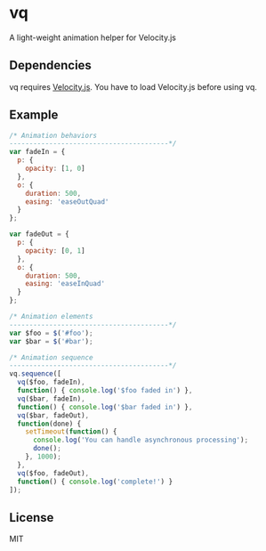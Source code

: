 # vq
A light-weight animation helper for Velocity.js

## Dependencies
vq requires [Velocity.js](http://julian.com/research/velocity/). You have to load Velocity.js before using vq.

## Example

```js
/* Animation behaviors
----------------------------------------*/
var fadeIn = {
  p: {
    opacity: [1, 0]
  },
  o: {
    duration: 500,
    easing: 'easeOutQuad'
  }
};

var fadeOut = {
  p: {
    opacity: [0, 1]
  },
  o: {
    duration: 500,
    easing: 'easeInQuad'
  }
};

/* Animation elements
----------------------------------------*/
var $foo = $('#foo');
var $bar = $('#bar');

/* Animation sequence
----------------------------------------*/
vq.sequence([
  vq($foo, fadeIn),
  function() { console.log('$foo faded in') },
  vq($bar, fadeIn),
  function() { console.log('$bar faded in') },
  vq($bar, fadeOut),
  function(done) {
    setTimeout(function() {
      console.log('You can handle asynchronous processing');
      done();
    }, 1000);
  },
  vq($foo, fadeOut),
  function() { console.log('complete!') }
]);
```

## License
MIT
